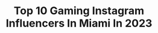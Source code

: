 ---
title: Top 10 Gaming Instagram Influencers In Miami In 2023
description: >-
  Find top gaming Instagram influencers in Miami in 2023. Most popular hashtags: #miami #gaming #videogames.
platform: Instagram
hits: 24
text_top: Analyze the top-rated Instagram influencers on inBeat.
text_bottom: Our platform holds 24 Instagram influencers like this in Miami, United States for you to pitch.
profiles:
  - username: "sgogaming"
    fullname: >-
      
    bio: >-
      Use #sgoontherise to get noticed members/affiliated followed gaming /organization #miami
    location: "United States"
    followers: 71
    engagement: 279149
    commentsToLikes: 0.064416
    id: ck15po7xgyub70i198c767nk7
    verified: false
    hashtags: "#sgoontherise"
  - username: "jsgcosplay"
    fullname: >-
      
    bio: >-
      Cosplay - Fitness - Streamer - Funko POPS - Highly Caffeinated 🐦 Twitter - @jsgcosplay 🎧 Twitch - Jsgcosplay
    location: "United States"
    followers: 47384
    engagement: 150
    commentsToLikes: 0.024597
    id: ck5zpx3bwtipr0i14hx6u0w3v
    verified: false
    hashtags: "#305, #razergaming, #razer, #twitchstreamer"
  - username: "hypedstreets"
    fullname: >-
      HYPEDSTREETS ®
    bio: >-
      Best and latest Clothes, Sneakers and Lifestyle posts. Personal : @thehypedkid DM for Business 📩
    location: "United States"
    followers: 341648
    engagement: 72
    commentsToLikes: 0.004719
    id: ckaor326jlilk0i78ocvrnrun
    verified: false
    hashtags: "#nike, #travisscott, #hypedstreets, #womenswear"
  - username: "joblessgarrett"
    fullname: >-
      Garrett
    bio: >-
      Your Favorite Youtuber & Streamer. 🔥 Miami🔥 Business: JoblessGamers@gmail.com All my Links and Socials:
    location: "United States"
    followers: 290601
    engagement: 162
    commentsToLikes: 0.015719
    id: ck9hcuetrn0q00j789qeori81
    verified: false
    hashtags: "#family, #gaming, #happy, #goals"
  - username: "trevor312"
    fullname: >-
      Trevor Silver
    bio: >-
      🏝 Miami, Florida 📊 Digital Analytics Investor 🚂 Purdue CS Alum 🌐 CEO at Exusia 👨‍👧‍👧 Huddy/Parkie’s Dad. 👸🏼DRE 🏆 CT Post 40. Crains50. Inc5000
    location: "United States"
    followers: 174075
    engagement: 263
    commentsToLikes: 0.000343
    id: ck13bfhb0v6b20i19owck675w
    verified: false
    hashtags: "#daddyslittlegirl, #pune, #analytics, #kalyaninagar"
  - username: "pouuuya"
    fullname: >-
      Tour Sensei, Aka Bus Dad
    bio: >-
      Miami, FL. 🇨🇺+🇮🇷 Allbutsix 🔐 Tour manager for @pouya @yunggravy Gaming IG @allbutsix_gaming
    location: "United States"
    followers: 34922
    engagement: 510
    commentsToLikes: 0.027945
    id: ck5c9z232ce9e0i11i3cmbxnc
    verified: false
    hashtags: ""
  - username: "timemachinegaming"
    fullname: >-
      Time Machine Gaming
    bio: >-
      📍 Miami, FL 🌴 💾 Keeping #RetroGaming Alive 🕹 Collecting, Gaming, & Sharing 👾 Reliving The Past Through Gaming
    location: "United States"
    followers: 20207
    engagement: 464
    commentsToLikes: 0.029465
    id: ck13cd8f6zs780i19sv4mxk7n
    verified: false
    hashtags: "#kakarot, #mar10"
  - username: "80s_renegade"
    fullname: >-
      🌴📼 80s_RΞNΞGΛDΞ ™ 📼🌴
    bio: >-
      レネゲード The VΞRY BΞST of: ‘80s Art • Music • Tech • Cars • Gaming • Fashion [Art commission please DM me or visit my online portfolio] #80s_RENEGADE
    location: "United States"
    followers: 76090
    engagement: 258
    commentsToLikes: 0.007310
    id: ck0vyzye06m1n0i19f6o4bx71
    verified: false
    hashtags: "#vintageart, #retrocar, #eighties, #vintagecar"
  - username: "retrogeist"
    fullname: >-
      80s & 90s Vibes
    bio: >-
      Follow my other page, @commanderlarry , for some old school gaming!
    location: "United States"
    followers: 119504
    engagement: 293
    commentsToLikes: 0.011868
    id: ck15s70rpbjl20i19nytobqpi
    verified: false
    hashtags: "#retrogeist, #1990s, #vintagetech, #80s"
  - username: "mariatech_"
    fullname: >-
      Maria Tech
    bio: >-
      👩🏻‍💻 Data Scientist. Mathematician 🧬 Coding life | Sharing tips about #programming 🌍 Second account @mariatech2 📨 contact.mariatech@gmail.com
    location: "United States"
    followers: 23687
    engagement: 1301
    commentsToLikes: 0.103305
    id: ck0vzakf2854w0i193qu3qpjw
    verified: false
    hashtags: "#webdeveloper, #computerscience, #windows, #womenintech"
---